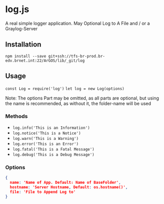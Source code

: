 # log.js

A real simple logger application.
May Optional Log to A File and / or a Graylog-Server

## Installation

`npm install --save git+ssh://tfs-br-prod.br-edv.brnet.int:22/ArGOS/lib/_git/log`

## Usage

`const Log = require('log')`
`let log = new Log(options)`

Note: The options Part may be omitted, as all parts are optional, but using the name is recommended, as without it, the folder-name will be used

### Methods

* `log.info('This is an Information')`
* `log.notice('This is a Notice')`
* `log.warn('This is a Warning')`
* `log.error('This is an Error')`
* `log.fatal('This is a Fatal Message')`
* `log.debug('This is a Debug Message')`

### Options

```json
{
  name: 'Name of App. Default: Name of BaseFolder',
  hostname: 'Server Hostname, Default: os.hostname()',
  file: 'File to Append Log to'
}
```